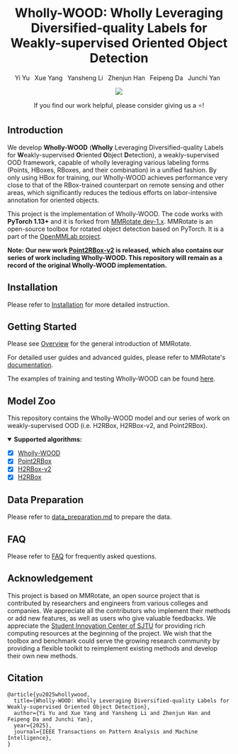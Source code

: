 <p align="center">
  <h1 align="center">Wholly-WOOD: Wholly Leveraging Diversified-quality Labels for Weakly-supervised Oriented Object Detection</h1>
  <p align="center">
    <a href='https://scholar.google.com/citations?user=OYtSc4AAAAAJ' style='text-decoration: none' >Yi Yu</a><sup></sup>&ensp; 
    <a href='https://yangxue0827.github.io/' style='text-decoration: none' >Xue Yang</a><sup></sup>&ensp;
    <a href='https://scholar.google.com/citations?user=wn9hc6UAAAAJ' style='text-decoration: none' >Yansheng Li</a><sup></sup>&ensp;   
    <a href='https://scholar.google.com/citations?user=0rK4yTcAAAAJ' style='text-decoration: none' >Zhenjun Han</a><sup></sup>&ensp;
    <a href='' style='text-decoration: none' >Feipeng Da</a><sup></sup>&ensp;
    <a href='https://scholar.google.com/citations?user=ga230VoAAAAJ&hl=en' style='text-decoration: none' >Junchi Yan</a><sup></sup>&ensp; 
    <div align="center">
      <a href='https://arxiv.org/abs/2502.09471'><img src='https://img.shields.io/badge/arXiv-2502.09471-brown.svg?logo=arxiv&logoColor=white'></a>
    </div>
    <p align='center'>
      If you find our work helpful, please consider giving us a ⭐!
    </p>
  </p>
</p>

## Introduction
We develop **Wholly-WOOD** (**Wholly** Leveraging Diversified-quality Labels for **W**eakly-supervised **O**riented **O**bject **D**etection), a weakly-supervised OOD framework, capable of wholly leveraging various labeling forms (Points, HBoxes, RBoxes, and their combination) in a unified fashion. By only using HBox for training, our Wholly-WOOD achieves performance very close to that of the RBox-trained counterpart on remote sensing and other areas, which significantly reduces the tedious efforts on labor-intensive annotation for oriented objects.

This project is the implementation of Wholly-WOOD. The code works with **PyTorch 1.13+** and it is forked from [MMRotate dev-1.x](https://github.com/open-mmlab/mmrotate/tree/dev-1.x). MMRotate is an open-source toolbox for rotated object detection based on PyTorch. It is a part of the [OpenMMLab project](https://github.com/open-mmlab).

**Note: Our new work [Point2RBox-v2](https://github.com/VisionXLab/point2rbox-v2) is released, which also contains our series of work including Wholly-WOOD. This repository will remain as a record of the original Wholly-WOOD implementation.**

## Installation
Please refer to [Installation](https://mmrotate.readthedocs.io/en/1.x/get_started.html) for more detailed instruction.

## Getting Started
Please see [Overview](https://mmrotate.readthedocs.io/en/1.x/overview.html) for the general introduction of MMRotate. 

For detailed user guides and advanced guides, please refer to MMRotate's [documentation](https://mmrotate.readthedocs.io/en/1.x/).

The examples of training and testing Wholly-WOOD can be found [here](configs/whollywood/README.md).

## Model Zoo
This repository contains the Wholly-WOOD model and our series of work on weakly-supervised OOD (i.e. H2RBox, H2RBox-v2, and Point2RBox).

<details open>
<summary><b>Supported algorithms:</b></summary>

- [x] [Wholly-WOOD](configs/whollywood/README.md)
- [x] [Point2RBox](configs/point2rbox/README.md)
- [x] [H2RBox-v2](configs/h2rbox_v2/README.md)
- [x] [H2RBox](configs/h2rbox/README.md)

</details>

## Data Preparation
Please refer to [data_preparation.md](tools/data/README.md) to prepare the data.

## FAQ
Please refer to [FAQ](docs/en/notes/faq.md) for frequently asked questions.

## Acknowledgement
This project is based on MMRotate, an open source project that is contributed by researchers and engineers from various colleges and companies. We appreciate all the contributors who implement their methods or add new features, as well as users who give valuable feedbacks. We appreciate the [Student Innovation Center of SJTU](https://www.si.sjtu.edu.cn/) for providing rich computing resources at the beginning of the project. We wish that the toolbox and benchmark could serve the growing research community by providing a flexible toolkit to reimplement existing methods and develop their own new methods.

## Citation
```
@article{yu2025whollywood,
  title={Wholly-WOOD: Wholly Leveraging Diversified-quality Labels for Weakly-supervised Oriented Object Detection}, 
  author={Yi Yu and Xue Yang and Yansheng Li and Zhenjun Han and Feipeng Da and Junchi Yan},
  year={2025},
  journal={IEEE Transactions on Pattern Analysis and Machine Intelligence},
}
```

